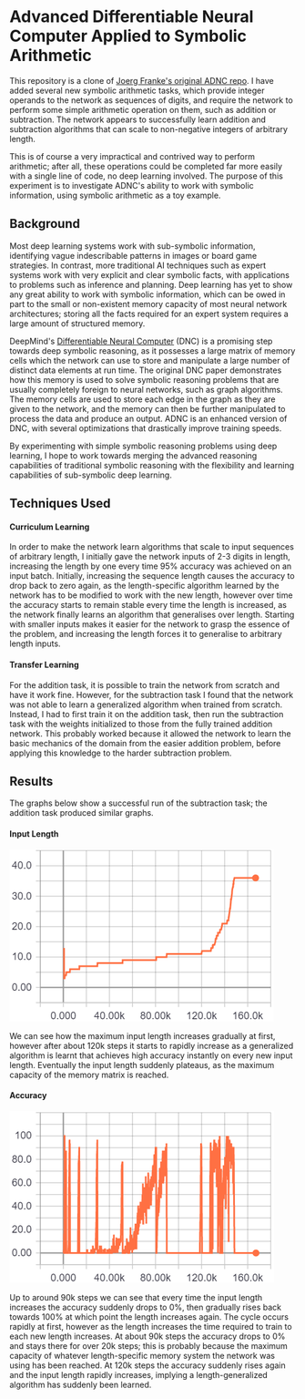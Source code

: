 # Advanced Differentiable Neural Computer Applied to Symbolic Arithmetic

This repository is a clone of [Joerg Franke's original ADNC repo](https://github.com/JoergFranke/ADNC).
I have added several new symbolic arithmetic tasks, which provide integer operands to the network
as sequences of digits, and require the network to perform some simple arithmetic operation on them,
such as addition or subtraction. The network appears to successfully learn addition and subtraction
algorithms that can scale to non-negative integers of arbitrary length.

This is of course a very impractical and contrived way to perform arithmetic; after all,
these operations could be completed far more easily with a single line of code, no deep learning
involved. The purpose of this experiment is to investigate ADNC's ability to work with symbolic
information, using symbolic arithmetic as a toy example.

## Background

Most deep learning systems work with
sub-symbolic information, identifying vague indescribable patterns in images or board game strategies.
In contrast, more traditional AI techniques such as expert systems work with very explicit and clear
symbolic facts, with applications to problems such as inference and planning.
Deep learning has yet to show any great ability to work with symbolic information, which can be owed
in part to the small or non-existent memory capacity of most neural network architectures;
storing all the facts required for an expert system requires a large amount of structured memory.

DeepMind's [Differentiable Neural Computer](https://www.nature.com/articles/nature20101.epdf?author_access_token=ImTXBI8aWbYxYQ51Plys8NRgN0jAjWel9jnR3ZoTv0MggmpDmwljGswxVdeocYSurJ3hxupzWuRNeGvvXnoO8o4jTJcnAyhGuZzXJ1GEaD-Z7E6X_a9R-xqJ9TfJWBqz)
(DNC) is a promising step towards deep symbolic reasoning, as it possesses a large matrix of memory cells
which the network can use to store and manipulate a large number of distinct data elements at run time.
The original DNC paper demonstrates how this memory is used to solve symbolic reasoning problems
that are usually completely foreign to neural networks, such as graph algorithms.
The memory cells are used to store each edge in the graph as they are given to the network,
and the memory can then be further manipulated to process the data and produce an output.
ADNC is an enhanced version of DNC, with several optimizations that drastically improve training
speeds.

By experimenting with simple symbolic reasoning problems using deep learning, I hope to work towards
merging the advanced reasoning capabilities of traditional symbolic reasoning with the flexibility
and learning capabilities of sub-symbolic deep learning.

## Techniques Used

#### Curriculum Learning

In order to make the network learn algorithms that scale to input sequences of arbitrary length,
I initially gave the network inputs of 2-3 digits in length, increasing the length by one every time
95% accuracy was achieved on an input batch. Initially, increasing the sequence length causes the
accuracy to drop back to zero again, as the length-specific algorithm learned by the network has
to be modified to work with the new length, however over time the accuracy starts to remain stable
every time the length is increased, as the network finally learns an algorithm that generalises over
length. Starting with smaller inputs makes it easier for the network to grasp the essence of the
problem, and increasing the length forces it to generalise to arbitrary length inputs.

#### Transfer Learning

For the addition task, it is possible to train the network from scratch and have it work fine.
However, for the subtraction task I found that the network was not able to learn a generalized
algorithm when trained from scratch.  Instead, I had to first train it on the addition task,
then run the subtraction task with the weights initialized to those from the fully trained addition
network. This probably worked because it allowed the network to learn the basic mechanics of the
domain from the easier addition problem, before applying this knowledge to the harder subtraction
problem.

## Results

 The graphs below show a successful run of the subtraction task; the addition task produced
 similar graphs.
 
 #### Input Length
 
 ![Input Length Graph](images/length.png)
 
 We can see how the maximum input length increases gradually at first, however
 after about 120k steps it starts to rapidly increase as a generalized algorithm is learnt that
 achieves high accuracy instantly on every new input length. Eventually the input length suddenly
 plateaus, as the maximum capacity of the memory matrix is reached.
 
 #### Accuracy
 
 ![Accuracy Graph](images/accuracy.png)
 
 Up to around 90k steps we can see that every time the input length increases the accuracy suddenly
 drops to 0%, then gradually rises back towards 100% at which point the length increases again.
 The cycle occurs rapidly at first, however as the length increases the time required to train to
 each new length increases. At about 90k steps the accuracy drops to 0% and stays there for over 20k
 steps; this is probably because the maximum capacity of whatever length-specific memory system
 the network was using has been reached. At 120k steps the accuracy suddenly rises again and
 the input length rapidly increases, implying a length-generalized algorithm has suddenly been learned.